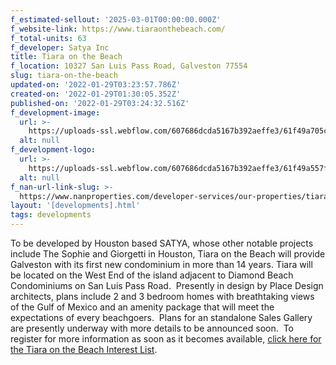 ```yaml
---
f_estimated-sellout: '2025-03-01T00:00:00.000Z'
f_website-link: https://www.tiaraonthebeach.com/
f_total-units: 63
f_developer: Satya Inc
title: Tiara on the Beach
f_location: 10327 San Luis Pass Road, Galveston 77554
slug: tiara-on-the-beach
updated-on: '2022-01-29T03:23:57.786Z'
created-on: '2022-01-29T01:30:05.352Z'
published-on: '2022-01-29T03:24:32.516Z'
f_development-image:
  url: >-
    https://uploads-ssl.webflow.com/607686dcda5167b392aeffe3/61f49a705cd71c0ffe01dfd6_21019%20TIARA%20-%203D%20VIEWS%2002.jpeg
  alt: null
f_development-logo:
  url: >-
    https://uploads-ssl.webflow.com/607686dcda5167b392aeffe3/61f49a557f6caaddff81d878_Tiara_logo%20(1).png
  alt: null
f_nan-url-link-slug: >-
  https://www.nanproperties.com/developer-services/our-properties/tiara-on-the-beach
layout: '[developments].html'
tags: developments
---
```


To be developed by Houston based SATYA, whose other notable projects include The Sophie and Giorgetti in Houston, Tiara on the Beach will provide Galveston with its first new condominium in more than 14 years. Tiara will be located on the West End of the island adjacent to Diamond Beach Condominiums on San Luis Pass Road.  Presently in design by Place Design architects, plans include 2 and 3 bedroom homes with breathtaking views of the Gulf of Mexico and an amenity package that will meet the expectations of every beachgoers.  Plans for an standalone Sales Gallery are presently underway with more details to be announced soon.  To register for more information as soon as it becomes available, [click here for the Tiara on the Beach Interest List](https://www.tiaraonthebeach.com/).
